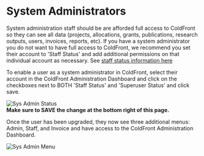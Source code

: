 # System Administrators

System administration staff should be are afforded full access to ColdFront so they can see all data (projects, allocations, grants, publications, research outputs, users, invoices, reports, etc).  If you have a system administrator you do not want to have full access to ColdFront, we recommend you set their account to 'Staff Status' and add additional permissions on that individual account as necessary.  See [staff status information here](staff.md)

To enable a user as a system administrator in ColdFront, select their account in the ColdFront Administration Dashboard and click on the checkboxes next to BOTH 'Staff Status' and 'Superuser Status' and click save.

![Sys Admin Status](../../images/sysadminstatus.PNG)  
**Make sure to SAVE the change at the bottom right of this page.**

Once the user has been upgraded, they now see three additional menus: Admin, Staff, and Invoice and have access to the ColdFront Administration Dashboard.  

![Sys Admin Menu](../../images/sysadminmenu.PNG)  
